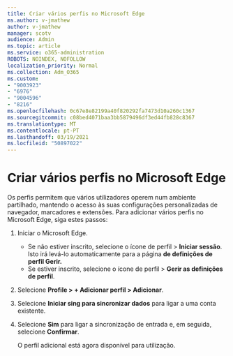 ```yaml
---
title: Criar vários perfis no Microsoft Edge
ms.author: v-jmathew
author: v-jmathew
manager: scotv
audience: Admin
ms.topic: article
ms.service: o365-administration
ROBOTS: NOINDEX, NOFOLLOW
localization_priority: Normal
ms.collection: Adm_O365
ms.custom:
- "9003923"
- "6976"
- "9004596"
- "8216"
ms.openlocfilehash: 0c67e8e82199a40f820292fa7473d10a260c1367
ms.sourcegitcommit: c08bed4071baa3bb5879496df3ed44fb828c8367
ms.translationtype: MT
ms.contentlocale: pt-PT
ms.lasthandoff: 03/19/2021
ms.locfileid: "50897022"
---
```

# <a name="create-multiple-profiles-in-microsoft-edge"></a>Criar vários perfis no Microsoft Edge

Os perfis permitem que vários utilizadores operem num ambiente partilhado, mantendo o acesso às suas configurações personalizadas de navegador, marcadores e extensões. Para adicionar vários perfis no Microsoft Edge, siga estes passos:

1. Iniciar o Microsoft Edge.
    - Se não estiver inscrito, selecione o ícone de perfil > **Iniciar sessão**. Isto irá levá-lo automaticamente para a página **de definições de perfil Gerir.**
    - Se estiver inscrito, selecione o ícone de perfil > **Gerir as definições de perfil**.
2. Selecione **Profile > + Adicionar perfil > Adicionar**.
3. Selecione **Iniciar sing para sincronizar dados** para ligar a uma conta existente.
4. Selecione **Sim** para ligar a sincronização de entrada e, em seguida, selecione **Confirmar**.

    O perfil adicional está agora disponível para utilização.
